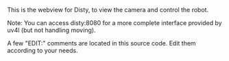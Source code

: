 This is the webview for Disty, to view the camera and control the robot.

Note: You can access disty:8080 for a more complete interface provided by uv4l (but not handling moving).


A few "EDIT:" comments are located in this source code. Edit them according to your needs.
